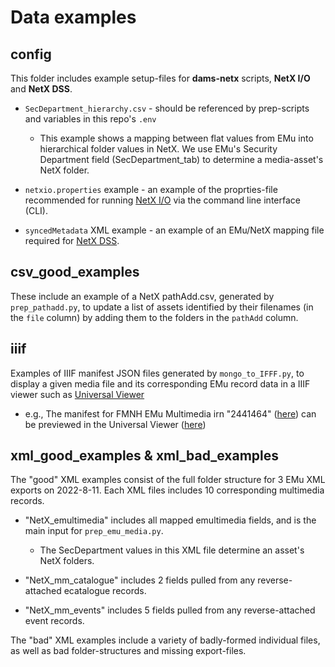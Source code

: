 # Data examples


## config
This folder includes example setup-files for **dams-netx** scripts, **NetX I/O** and **NetX DSS**.
- `SecDepartment_hierarchy.csv` - should be referenced by prep-scripts and variables in this repo's `.env` 
  - This example shows a mapping between flat values from EMu into hierarchical folder values in NetX.  We use EMu's Security Department field (SecDepartment_tab) to determine a media-asset's NetX folder.

- `netxio.properties` example - an example of the proprties-file recommended for running [NetX I/O](https://support.netx.net/hc/en-us/articles/4409798060823) via the command line interface (CLI).
- `syncedMetadata` XML example - an example of an EMu/NetX mapping file required for [NetX DSS](https://support.netx.net/hc/en-us/articles/4409800580503-Data-Source-Sync).

## csv_good_examples
These include an example of a NetX pathAdd.csv, generated by `prep_pathadd.py`, to update a list of assets identified by their filenames (in the `file` column) by adding them to the folders in the `pathAdd` column.

## iiif
Examples of IIIF manifest JSON files generated by `mongo_to_IFFF.py`, to display a given media file and its corresponding EMu record data in a IIIF viewer such as [Universal Viewer](https://universalviewer.io)
- e.g., The manifest for FMNH EMu Multimedia irn "2441464" ([here](https://raw.githubusercontent.com/fieldmuseum/dams-netx/main/data/iiif/2441464/manifest.json&c=&m=&cv=&xywh=)) can be previewed in the Universal Viewer ([here](https://uv-v4.netlify.app/#?manifest=https://raw.githubusercontent.com/fieldmuseum/dams-netx/main/data/iiif/2441464/manifest.json&c=&m=&cv=&xywh=))

## xml_good_examples & xml_bad_examples
The "good" XML examples consist of the full folder structure for 3 EMu XML exports on 2022-8-11.
Each XML files includes 10 corresponding multimedia records.

- "NetX_emultimedia" includes all mapped emultimedia fields, and is the main input for `prep_emu_media.py`.
  - The SecDepartment values in this XML file determine an asset's NetX folders.

- "NetX_mm_catalogue" includes 2 fields pulled from any reverse-attached ecatalogue records.
- "NetX_mm_events" includes 5 fields pulled from any reverse-attached event records.


The "bad" XML examples include a variety of badly-formed individual files, as well as bad folder-structures and missing export-files.

